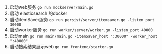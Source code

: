1. 启动web服务
    `go run mockserver/main.go`
2. 启动 elasticsearch 的docker
3. 启动itemSaver服务
    `go run persist/server/itemsaver.go -listen_port 30000`
4. 启动worker服务
    `go run worker/server/worker.go -listen_port 40000`
5. 启动main
    `go run main/main.go -itemSaver_host ":30000" -worker_host ":40000"`
6. 启动搜索结果展示web
   `go run frontend/starter.go`
